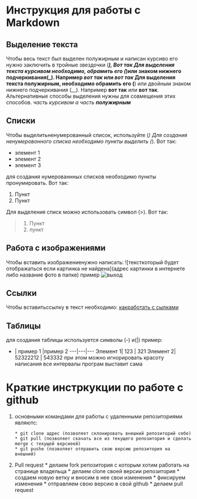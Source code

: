 # Инструкция для работы с Markdown

## Выделение текста
Чтобы весь текст был выделен полужирным и написан курсиво его нужно заключить в тройные звездочки (***), ***Вот так***
Для выделения текста курсивом необходимо, обрамить его (*)или знаком нижнего подчеркивания(_). Например *вот так* или _вот так_
Для выделения текста полужирным, необходимо обрамить его  (**) или двойным знаком нижнего подчеркивания (__). Например **вот так** или __вот так__.
Альтернативные способы выделения нужны для совмещения этих способов. _часть курсивом а часть **полужирным**_

## Списки
Чтобы выделитьненумерованный список, используйте (*)
Для создания ненумеровонного списка необходимо пункты выделить (*). Вот так:
* элемент 1
* элемент 2
* элемент 3

для создания нумерованнных списков необходимо пункты пронумировать. Вот так:
1. Пункт
2. Пункт

Для выделения списк можно использовать символ (>). Вот так:
>1. Пункт
>2. пункт
## Работа с изображениями
Чтобы вставить изображениенужно написать:
![тексткоторый будет отображаться если картинка не найдена](адрес картинки в интернете либо название фото в папке)
пример
![выход](exit.JPG)
## Ссылки
Чтобы вставитьссылку в текст необходимо:
[какработать с сылками](https://docs.microsoft.com/ru-ru/contribute/how-to-write-links)

## Таблицы
для создания таблицы используется символы (-) и(|) пример:
 - | пример 1 |пример 2
---|---|---
Элемент 1| 123 | 321
Элемент 2| 52322212 | 543332
при этом можно игнорировать красоту написания все интервалы програм выставит сама

# Краткие инстркукции по работе с github

1. основными командами для работы с удаленными репозиториями являютс:
       
       * git clone адрес (позволяет склонировать внешний репозиторий себе)
       * git pull (позволяет скачать все из текущего репозитория и сделать merge с текущей версиеей)
       * git pushe (позволяет отправить свою версию репозитория на внешний)

2. Pull request 
       * делаем fork репозитория с которым хотим работать на странице владельца
       * делаем clone своей версии репозитория
       * создаем новую ветку и вносим в нее свои изменения
       * фиксируем изменения
       * отправляем свою  версию  в свой github
       * делаем pull request